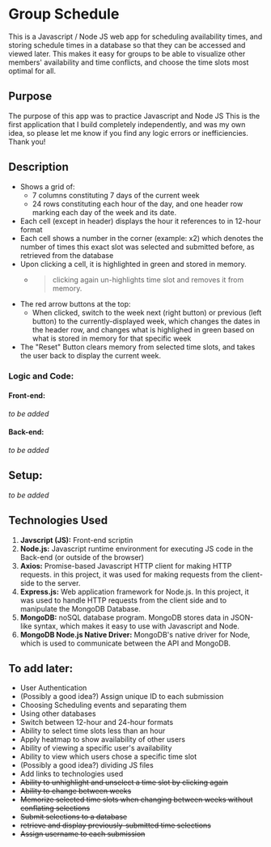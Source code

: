 # Group Schedule
This is a Javascript / Node JS web app for scheduling availability times, 
and storing schedule times in a database so that they can be accessed
and viewed later. This makes it easy for groups to be able to visualize
other members' availability and time conflicts, and choose the time slots
most optimal for all.

## Purpose
The purpose of this app was to practice Javascript and Node JS
This is the first application that I build completely independently, and was
my own idea, so please let me know if you find any logic errors or inefficiencies.
Thank you!

## Description
- Shows a grid of:
  - 7 columns constituting 7 days of the current week
  - 24 rows constituting each hour of the day, and one header row marking each
  day of the week and its date.
- Each cell (except in header) displays the hour it references to in 12-hour format
- Each cell shows a number in the corner (example: x2) which denotes the number of
times this exact slot was selected and submitted before, as retrieved from the database
- Upon clicking a cell, it is highlighted in green and stored in memory.
  - > clicking again un-highlights time slot and removes it from memory.
- The red arrow buttons at the top:
  - When clicked, switch to the week next (right button) or previous (left button)
  to the currently-displayed week, which changes the dates in the header row, and changes
  what is highlighed in green based on what is stored in memory for that specific week
- The "Reset" Button clears memory from selected time slots, and takes the user back
to display the current week.

### Logic and Code:
#### Front-end:
*to be added*
#### Back-end:
*to be added*

## Setup:
*to be added*

## Technologies Used
1. **Javscript (JS):** Front-end scriptin
2. **Node.js:** Javascript runtime environment for executing JS
code in the Back-end (or outside of the browser)
3. **Axios:** Promise-based Javascript HTTP client for making HTTP requests.
in this project, it was used for making requests from the client-side to the server.
4. **Express.js:** Web application framework for Node.js. In this project, it was 
used to handle HTTP requests from the client side and to manipulate the MongoDB
Database.
5. **MongoDB:** noSQL database program. MongoDB stores data in JSON-like
syntax, which makes it easy to use with Javascript and Node.
6. **MongoDB Node.js Native Driver:** MongoDB's native driver for Node, which
is used to communicate between the API and MongoDB.

## To add later:
- User Authentication
- (Possibly a good idea?) Assign unique ID to each submission
- Choosing Scheduling events and separating them
- Using other databases
- Switch between 12-hour and 24-hour formats
- Ability to select time slots less than an hour
- Apply heatmap to show availability of other users
- Ability of viewing a specific user's availability
- Ability to view which users chose a specific time slot
- (Possibly a good idea?) dividing JS files
- Add links to technologies used
- ~~Ability to unhighlight and unselect a time slot by clicking again~~
- ~~Ability to change between weeks~~
- ~~Memorize selected time slots when changing between weeks without conflating selections~~
- ~~Submit selections to a database~~
- ~~retrieve and display previously-submitted time selections~~
- ~~Assign username to each submission~~

